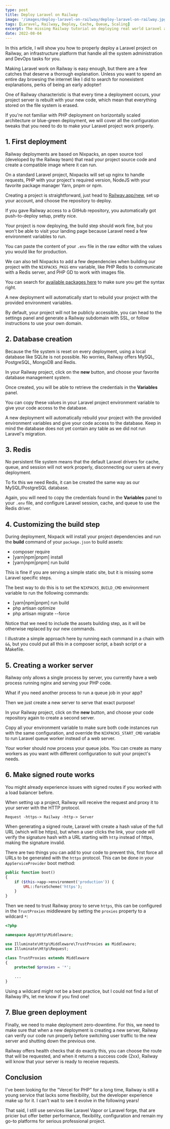 ```yaml
---
type: post
title: Deploy Laravel on Railway
image: '/images/deploy-laravel-on-railway/deploy-laravel-on-railway.jpg'
tags: [Laravel, Railway, Deploy, Cache, Queue, Scaling]
excerpt: The missing Railway tutorial on deploying real world Laravel applications.
date: 2022-08-04
---
```


In this article, I will show you how to properly deploy a Laravel project on Railway, an infrastructure platform that handle all the system administration and DevOps tasks for you.

Making Laravel work on Railway is easy enough, but there are a few catches that deserve a thorough explanation. Unless you want to spend an entire day browsing the internet like I did to search for nonexistent explanations, perks of being an early adopter!

One of Railway characteristic is that every time a deployment occurs, your project server is rebuilt with your new code, which mean that everything stored on the file system is erased. 

If you're not familiar with PHP deployment on horizontally scaled architecture or blue-green deployment, we will cover all the configuration tweaks that you need to do to make your Laravel project work properly.

## 1. First deployment

Railway deployments are based on Nixpacks, an open source tool (developed by the Railway team) that read your project source code and create a compatible image where it can run.

On a standard Laravel project, Nixpacks will set up nginx to handle requests, PHP with your project's required version, NodeJS with your favorite package manager Yarn, pnpm or npm.

Creating a project is straightforward, just head to [Railway.app/new](https://railway.app/new), set up your account, and choose the repository to deploy.

<CaptionImage src="/images/deploy-laravel-on-railway/new-project.png" alt="New Railway project" caption="New Railway project" />

If you gave Railway access to a GitHub repository, you automatically got push-to-deploy setup, pretty nice.

Your project is now deploying, the build step should work fine, but you won't be able to visit your landing page because Laravel need a few environment variables to run.

<CaptionImage src="/images/deploy-laravel-on-railway/first-build.png" alt="First project build" caption="First project build" />

You can paste the content of your `.env` file in the raw editor with the values you would like for production.

We can also tell Nixpacks to add a few dependencies when building our project with the `NIXPACKS_PKGS` env variable, like PHP Redis to communicate with a Redis server, and PHP GD to work with images file.

<CaptionImage src="/images/deploy-laravel-on-railway/base-envs.png" alt="Project environment variables" caption="Project environment variables" />

You can search for [available packages here]( https://search.nixos.org/packages) to make sure you get the syntax right.

A new deployment will automatically start to rebuild your project with the provided environment variables.

By default, your project will not be publicly accessible, you can head to the settings panel and generate a Railway subdomain with SSL, or follow instructions to use your own domain.

<CaptionImage src="/images/deploy-laravel-on-railway/domain.png" alt="Railway subdomain" caption="Railway subdomain" />

## 2. Database creation

Because the file system is reset on every deployment, using a local database like SQLite is not possible. No worries, Railway offers MySQL, PostgreSQL, MongoDB and Redis.

In your Railway project, click on the **new** button, and choose your favorite database management system.

<CaptionImage src="/images/deploy-laravel-on-railway/new.png" alt="New service" caption="New service" />

Once created, you will be able to retrieve the credentials in the **Variables** panel.

<CaptionImage src="/images/deploy-laravel-on-railway/mysql-vars.png" alt="MySQL credentials" caption="MySQL credentials" />

You can copy these values in your Laravel project environment variable to give your code access to the database.

<CaptionImage src="/images/deploy-laravel-on-railway/mysql-file-envs.png" alt="Laravel database environment variable" caption="Laravel database environment variable" />
 
A new deployment will automatically rebuild your project with the provided environment variables and give your code access to the database. Keep in mind the database does not yet contain any table as we did not run Laravel's migration.

## 3. Redis

No persistent file system means that the default Laravel drivers for cache, queue, and session will not work properly, disconnecting our users at every deployment.

To fix this we need Redis, it can be created the same way as our MySQL/PostgreSQL database.

Again, you will need to copy the credentials found in the **Variables** panel to your `.env` file, and configure Laravel session, cache, and queue to use the Redis driver.

<CaptionImage src="/images/deploy-laravel-on-railway/redis-vars.png" alt="Redis credentials" caption="Redis credentials" />

<CaptionImage src="/images/deploy-laravel-on-railway/redis-file-envs.png" alt="Laravel Redis environment variable" caption="Laravel Redis environment variable" />
  
## 4. Customizing the build step

During deployment, Nixpack will install your project dependencies and run the **build** command of your `package.json` to build assets:

- composer require
- [yarn|npm|pnpm] install
- [yarn|npm|pnpm] run build

This is fine if you are serving a simple static site, but it is missing some Laravel specific steps.

The best way to do this is to set the `NIXPACKS_BUILD_CMD` environment variable to run the following commands:

- [yarn|npm|pnpm] run build
- php artisan optimize
- php artisan migrate --force

Notice that we need to include the assets building step, as it will be otherwise replaced by our new commands.

<CaptionImage src="/images/deploy-laravel-on-railway/build-envs.png" alt="Custom build environment variable" caption="Custom build environment variable" />

I illustrate a simple approach here by running each command in a chain with `&&`, but you could put all this in a composer script, a bash script or a Makefile.

## 5. Creating a worker server

Railway only allows a single process by server, you currently have a web process running nginx and serving your PHP code. 

What if you need another process to run a queue job in your app?

Then we just create a new server to serve that exact purpose! 

In your Railway project, click on the **new** button, and choose your code repository again to create a second server.

Copy all your environment variable to make sure both code instances run with the same configuration, and override the `NIXPACKS_START_CMD` variable to run Laravel queue worker instead of a web server.

<CaptionImage src="/images/deploy-laravel-on-railway/worker-env.png" alt="Custom start environment variable" caption="Custom start environment variable" />
 
Your worker should now process your queue jobs. You can create as many workers as you want with different configuration to suit your project's needs.

## 6. Make signed route works

You might already experience issues with signed routes if you worked with a load balancer before.

When setting up a project, Railway will receive the request and proxy it to your server with the HTTP protocol.

```
Request -https-> Railway -http-> Server
```

When generating a signed route, Laravel with create a hash value of the full URL (which will be https), but when a user clicks the link, your code will verify the signature hash with a URL starting with `http` instead of https, making the signature invalid.

There are two things you can add to your code to prevent this, first force all URLs to be generated with the `https` protocol. This can be done in your `AppServiceProvider` boot method:

```php
public function boot()
{
    if ($this->app->environment('production')) {
        URL::forceScheme('https');
    }
}
```

Then we need to trust Railway proxy to serve `https`, this can be configured in the `TrustProxies` middleware by setting the `proxies` property to a wildcard `*`:

```php
<?php

namespace App\Http\Middleware;

use Illuminate\Http\Middleware\TrustProxies as Middleware;
use Illuminate\Http\Request;

class TrustProxies extends Middleware
{
    protected $proxies = '*';
    
    ...
}
```

Using a wildcard might not be a best practice, but I could not find a list of Railway IPs, let me know if you find one!

## 7. Blue green deployment

Finally, we need to make deployment zero-downtime. For this, we need to make sure that when a new deployment is creating a new server, Railway can verify our code run properly before switching user traffic to the new server and shutting down the previous one.

Railway offers health checks that do exactly this, you can choose the route that will be requested, and when it returns a success code (2xx), Railway will know that your server is ready to receive requests.

<CaptionImage src="/images/deploy-laravel-on-railway/health-checks.png" alt="Health checks" caption="Health checks" />

## Conclusion

I've been looking for the "Vercel for PHP" for a long time, Railway is still a young service that lacks some flexibility, but the developer experience make up for it. I can't wait to see it evolve in the following years!

That said, I still use services like Laravel Vapor or Laravel forge, that are pricier but offer better performance, flexibility, configuration and remain my go-to platforms for serious professional project.
